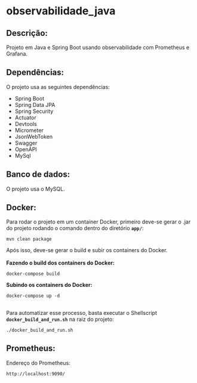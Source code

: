 # observabilidade_java
Descrição:
----------
Projeto em Java e Spring Boot usando observabilidade com Prometheus e Grafana.

Dependências:
-------------
O projeto usa as seguintes dependências:
* Spring Boot
* Spring Data JPA
* Spring Security
* Actuator
* Devtools
* Micrometer
* JsonWebToken
* Swagger
* OpenAPI
* MySql

Banco de dados:
---------------
O projeto usa o MySQL.

Docker:
-------
Para rodar o projeto em um container Docker, primeiro deve-se gerar o .jar do projeto rodando o comando dentro do diretório <b>`app/`</b>:
```shell script
mvn clean package
```

Após isso, deve-se gerar o build e subir os containers do Docker.<br><br>
<b>Fazendo o build dos containers do Docker:</b>
```shell script
docker-compose build
```

<b>Subindo os containers do Docker:</b>
```shell script
docker-compose up -d
```

##
Para automatizar esse processo, basta executar o Shellscript <b>`docker_build_and_run.sh`</b> na raiz do projeto:
```shell script
./docker_build_and_run.sh
```

Prometheus:
-----------
Endereço do Prometheus:
```shell script
http://localhost:9090/
```
